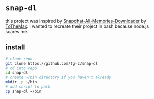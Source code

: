 # `snap-dl`
this project was inspired by [Snapchat-All-Memories-Downloader](https://github.com/ToTheMax/Snapchat-All-Memories-Downloader) by [ToTheMax](https://github.com/ToTheMax). i wanted to recreate their project in bash because node.js scares me.

## install
```sh
# clone repo
git clone https://github.com/tg-z/snap-dl
# cd into repo
cd snap-dl
# create ~/bin directory if you haven't already
mkdir -p ~/bin
# add script to path
cp snap-dl ~/bin
```
